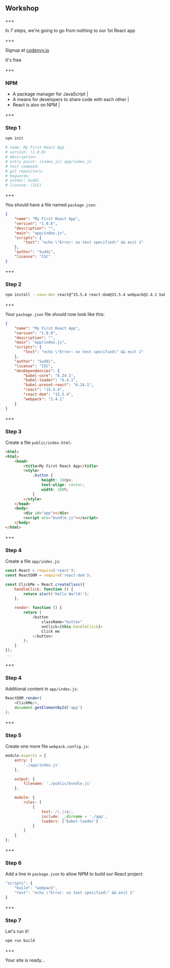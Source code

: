 ## Workshop

+++

In 7 steps, we're going to go from nothing to our 1st React app

+++

Signup at [codenvy.io](https://codenvy.io/site/login)

It's free

+++

### NPM

- A package manager for JavaScript |
- A means for developers to share code with each other |
- React is also on NPM |

+++

### Step 1

````sh
npm init

# name: My First React App
# version: (1.0.0)
# description:
# entry point: (index.js) app/index.js
# test command:
# git repository:
# keywords:
# author: Suddi
# license: (ISC)

````

+++

You should have a file named `package.json`:

````json
{
	"name": "My First React App",
	"version": "1.0.0",
	"description": "",
	"main": "app/index.js",
	"scripts": {
		"test": "echo \"Error: no test specified\" && exit 1"
	},
	"author": "Suddi",
	"license": "ISC"
}
````

+++

### Step 2

````sh
npm install --save-dev react@^15.5.4 react-dom@15.5.4 webpack@2.4.1 babel-core@6.24.1 babel-loader@6.4.1 babel-preset-react@6.24.1
````

+++

Your `package.json` file should now look like this:

````json
{
	"name": "My First React App",
	"version": "1.0.0",
	"description": "",
	"main": "app/index.js",
	"scripts": {
		"test": "echo \"Error: no test specified\" && exit 1"
	},
	"author": "Suddi",
	"license": "ISC",
	"devDependencies": {
		"babel-core": "6.24.1",
		"babel-loader": "6.4.1",
		"babel-preset-react": "6.24.1",
		"react": "15.5.4",
		"react-dom": "15.5.4",
		"webpack": "2.4.1"
	}
}
````

+++

### Step 3

Create a file `public/index.html`:

````html
<html>
<html>
	<head>
	    <title>My First React App</title>
	    <style>
	        .button {
	            height: 100px;
		        text-align: center;
		        width: 100%;
	        }
	    </style>
	</head>
	<body>
	    <div id="app"></div>
	    <script src="bundle.js"></script>
	</body>
</html>
````

+++

### Step 4

Create a file `app/index.js`:

````js
const React = require('react');
const ReactDOM = require('react-dom');

const ClickMe = React.createClass({
    handleClick: function () {
        return alert('Hello World!');
    },

    render: function () {
        return (
            <button
                className="button"
                onClick={this.handleClick}>
                Click me
            </button>
        );
    }
});
...
````

+++

### Step 4

Additional content in `app/index.js`:

````js
ReactDOM.render(
    <ClickMe/>,
    document.getElementById('app')
);
````

+++

### Step 5

Create one more file `webpack.config.js`:

````js
module.exports = {
    entry: [
        './app/index.js'
    ],

    output: {
        filename: './public/bundle.js'
    },

    module: {
        rules: [
            {
                test: /\.js$/,
                include: __dirname + './app',
                loaders: ['babel-loader']
            }
        ]
    }
};
````

+++

### Step 6

Add a line in `package.json` to allow NPM to build our React project:

````js
"scripts": {
    "build": "webpack",
    "test": "echo \"Error: no test specified\" && exit 1"
}
````

+++

### Step 7

Let's run it!

````sh
npm run build
````

+++

Your site is ready...

